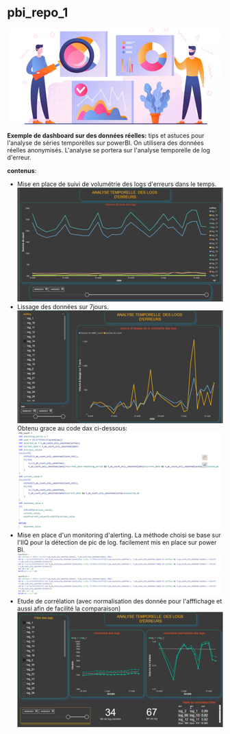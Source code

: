 # pbi_repo_1
![data](https://github.com/rajasperak/kana_tools/blob/main/data.png)

**Exemple de dashboard sur des données réelles:** 
tips et astuces pour l'analyse de séries temporèlles sur powerBI.
On utilisera des données réelles anonymisés. L'analyse se portera sur l'analyse temporelle de log d'erreur.

**contenus**:
- Mise en place de suivi de volumétrie des logs d'erreurs dans le temps.     
![data](https://github.com/rajasperak/pbi_repo_1/blob/main/page1PNG.PNG)
- Lissage des données sur 7jours.
![data](https://github.com/rajasperak/pbi_repo_1/blob/main/page2.PNG)
Obtenu grace au code dax ci-dessous:
![data](https://github.com/rajasperak/pbi_repo_1/blob/main/page2_1.PNG)
- Mise en place d'un monitoring d'alerting. La méthode choisi se base sur l'IIQ pour la détection de pic de log. facilement mis en
  place sur power BI.                
 ![data](https://github.com/rajasperak/pbi_repo_1/blob/main/page2_2.PNG)
 ![data](https://github.com/rajasperak/pbi_repo_1/blob/main/page2_3.PNG)
- Etude de corrélation (avec normalisation des donnée pour l'afffichage et aussi afin de facilité la comparaison)                      
 ![data](https://github.com/rajasperak/pbi_repo_1/blob/main/page3.PNG)
